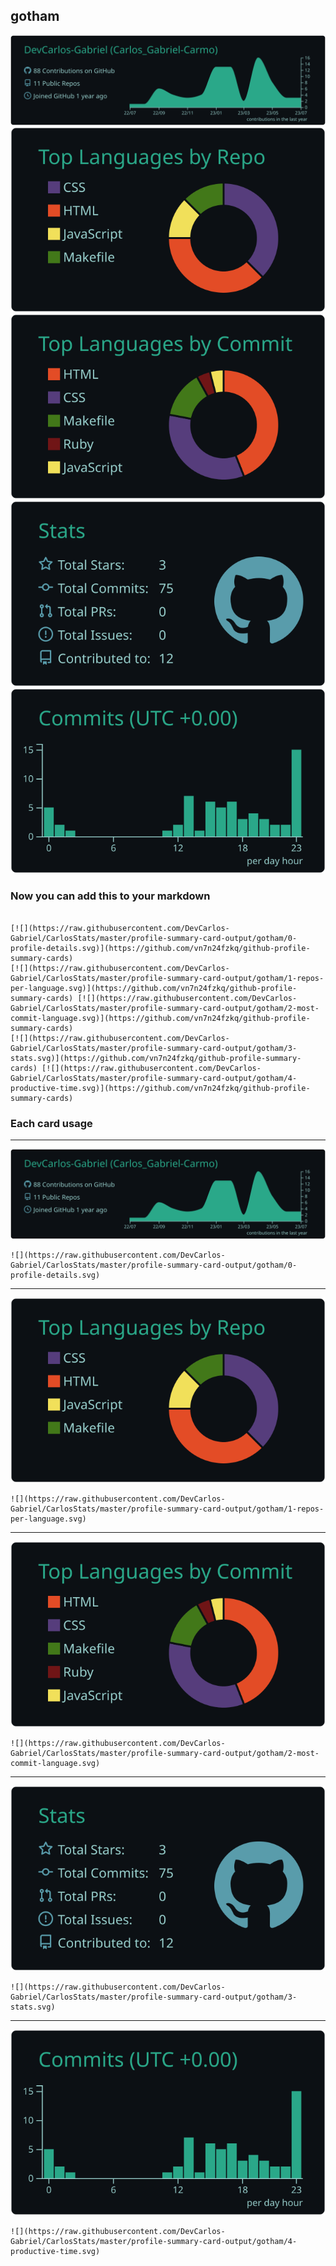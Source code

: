 ## gotham

[![](./0-profile-details.svg)](https://github.com/vn7n24fzkq/github-profile-summary-cards)
[![](./1-repos-per-language.svg)](https://github.com/vn7n24fzkq/github-profile-summary-cards) [![](./2-most-commit-language.svg)](https://github.com/vn7n24fzkq/github-profile-summary-cards)
[![](./3-stats.svg)](https://github.com/vn7n24fzkq/github-profile-summary-cards) [![](./4-productive-time.svg)](https://github.com/vn7n24fzkq/github-profile-summary-cards)
### Now you can add this to your markdown
```

[![](https://raw.githubusercontent.com/DevCarlos-Gabriel/CarlosStats/master/profile-summary-card-output/gotham/0-profile-details.svg)](https://github.com/vn7n24fzkq/github-profile-summary-cards)
[![](https://raw.githubusercontent.com/DevCarlos-Gabriel/CarlosStats/master/profile-summary-card-output/gotham/1-repos-per-language.svg)](https://github.com/vn7n24fzkq/github-profile-summary-cards) [![](https://raw.githubusercontent.com/DevCarlos-Gabriel/CarlosStats/master/profile-summary-card-output/gotham/2-most-commit-language.svg)](https://github.com/vn7n24fzkq/github-profile-summary-cards)
[![](https://raw.githubusercontent.com/DevCarlos-Gabriel/CarlosStats/master/profile-summary-card-output/gotham/3-stats.svg)](https://github.com/vn7n24fzkq/github-profile-summary-cards) [![](https://raw.githubusercontent.com/DevCarlos-Gabriel/CarlosStats/master/profile-summary-card-output/gotham/4-productive-time.svg)](https://github.com/vn7n24fzkq/github-profile-summary-cards)

```

### Each card usage
---

![](./0-profile-details.svg)

```
![](https://raw.githubusercontent.com/DevCarlos-Gabriel/CarlosStats/master/profile-summary-card-output/gotham/0-profile-details.svg)
```

    

---

![](./1-repos-per-language.svg)

```
![](https://raw.githubusercontent.com/DevCarlos-Gabriel/CarlosStats/master/profile-summary-card-output/gotham/1-repos-per-language.svg)
```

    

---

![](./2-most-commit-language.svg)

```
![](https://raw.githubusercontent.com/DevCarlos-Gabriel/CarlosStats/master/profile-summary-card-output/gotham/2-most-commit-language.svg)
```

    

---

![](./3-stats.svg)

```
![](https://raw.githubusercontent.com/DevCarlos-Gabriel/CarlosStats/master/profile-summary-card-output/gotham/3-stats.svg)
```

    

---

![](./4-productive-time.svg)

```
![](https://raw.githubusercontent.com/DevCarlos-Gabriel/CarlosStats/master/profile-summary-card-output/gotham/4-productive-time.svg)
```

    
